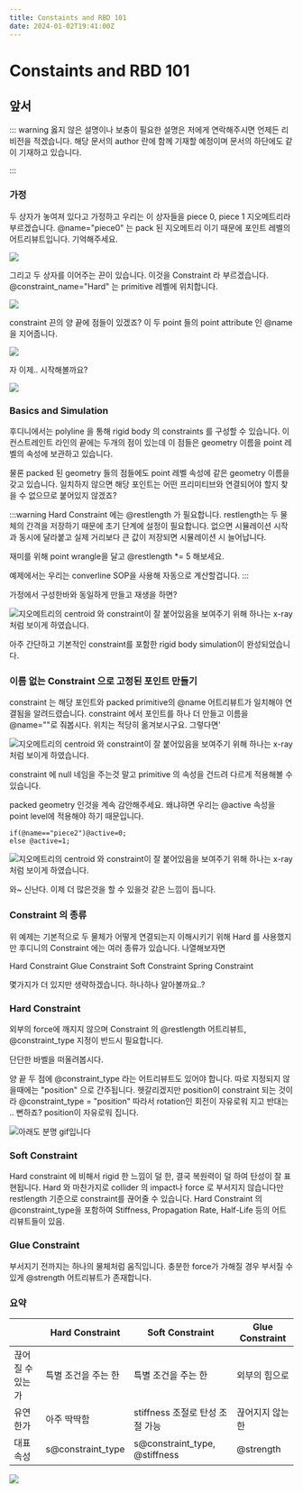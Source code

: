 ```yaml
---
title: Constaints and RBD 101
date: 2024-01-02T19:41:00Z
---
```



# Constaints and RBD 101


## 앞서
::: warning
옳지 않은 설명이나 보충이 필요한 설명은 저에게 연락해주시면 언제든 리비전을 적겠습니다.
해당 문서의 author 란에 함께 기재할 예정이며 문서의 하단에도 같이 기재하고 있습니다.

:::

### 가정

두 상자가 놓여져 있다고 가정하고 우리는 이 상자들을 piece 0, piece 1 지오메트리라 부르겠습니다.
@name="piece0" 는 pack 된 지오메트리 이기 때문에 포인트 레벨의 어트리뷰트입니다. 기억해주세요. 

![](../../assets/blog/pics/const3.png)

그리고 두 상자를 이어주는 끈이 있습니다. 이것을 Constraint 라 부르겠습니다.
@constraint_name="Hard" 는 primitive 레벨에 위치합니다.

![](../../assets/blog/pics/const1.png)

constraint 끈의 양 끝에 점들이 있겠죠? 이 두 point 들의 point attribute 인 @name을 지어줍니다.

![](../../assets/blog/pics/const2.png)

자 이제.. 시작해볼까요?

![](../../assets/blog/pics/const4.png)


### Basics and Simulation

후디니에서는 polyline 을 통해 rigid body 의 constraints 를 구성할 수 있습니다. 이 컨스트레인트 라인의 끝에는 두개의 점이 있는데 이 점들은 geometry 이름을 point 레벨의 속성에 보관하고 있습니다. 

물론 packed 된 geometry 들의 점들에도 point 레벨 속성에 같은 geometry 이름을 갖고 있습니다. 
일치하지 않으면 해당 포인트는 어떤 프리미티브와 연결되어야 할지 찾을 수 없으므로 붙어있지 않겠죠? 

:::warning
Hard Constraint 에는 @restlength 가 필요합니다. restlength는 두 물체의 간격을 저장하기 때문에 초기 단계에 설정이 필요합니다. 없으면 시뮬레이션 시작과 동시에 달라붙고 실제 거리보다 큰 값이 저장되면 시뮬레이션 시 늘어납니다. 

재미를 위해 point wrangle을 달고 @restlength *= 5 해보세요.

예제에서는 우리는 converline SOP을 사용해  자동으로 계산할겁니다.
:::

가정에서 구성한바와 동일하게 만들고 재생을 하면?

![지오메트리의 centroid 와 constraint이 잘 붙어있음을 보여주기 위해 하나는 x-ray 처럼 보이게 하였습니다.](../../assets/blog/pics/rbd_0.gif)

아주 간단하고 기본적인 constraint를 포함한 rigid body simulation이 완성되었습니다.


### 이름 없는 Constraint 으로 고정된 포인트 만들기 

constraint 는 해당 포인트와 packed primitive의 @name 어트리뷰트가 일치해야 연결됨을 알려드렸습니다. constraint 에서 포인트를 하나 더 만들고 이름을 @name=""로 줘봅시다. 위치는 적당히 옮겨보시구요. 그렇다면'


![지오메트리의 centroid 와 constraint이 잘 붙어있음을 보여주기 위해 하나는 x-ray 처럼 보이게 하였습니다.](../../assets/blog/pics/rbd_2.gif)


constraint 에 null 네임을 주는것 말고 primitive 의 속성을 건드려 다르게 적용해볼 수 있습니다. 

packed geometry 인것을 계속 감안해주세요. 왜냐햐면 우리는 @active 속성을 point level에 적용해야 하기 때문입니다.

```vex
if(@name=="piece2")@active=0;
else @active=1;
```


![지오메트리의 centroid 와 constraint이 잘 붙어있음을 보여주기 위해 하나는 x-ray 처럼 보이게 하였습니다.](../../assets/blog/pics/rbd_3.gif)

와~ 신난다. 이제 더 많은것을 할 수 있을것 같은 느낌이 듭니다. 




### Constraint 의 종류

위 예제는 기본적으로 두 물체가 어떻게 연결되는지 이해시키기 위해 Hard 를 사용했지만 후디니의 Constraint 에는 여러 종류가 있습니다. 나열해보자면 

Hard Constraint
Glue Constraint
Soft Constraint
Spring Constraint

몇가지가 더 있지만 생략하겠습니다. 하나하나 알아볼까요..?

### Hard Constraint

외부의 force에 깨지지 않으며 Constraint 의 @restlength 어트리뷰트, @constraint_type 지정이 반드시 필요합니다.

단단한 바벨을 떠올려봅시다. 

양 끝 두 점에 @constraint_type 라는 어트리뷰트도 있어야 합니다. 따로 지정되지 않을때에는 "position" 으로 간주됩니다. 
헷갈리겠지만 position이 constraint 되는 것이라 @constraint_type = "position" 따라서 rotation인 회전이 자유로워 지고 반대는 .. 뻔하죠? position이 자유로워 집니다.


![아래도 분명 gif입니다](../../assets/blog/pics/const_types.gif)

### Soft Constraint

Hard constraint 에 비해서 rigid 한 느낌이 덜 한, 결국 복원력이 덜 하여 탄성이 잘 표현됩니다. Hard 와 마찬가지로 collider 의 impact나 force 로 부서지지 않습니다만 restlength 기준으로 constraint를 끊어줄 수 있습니다.
Hard Constraint 의 @constraint_type을 포함하여 Stiffness, Propagation Rate, Half-Life 등의 어트리뷰트들이 있음.

### Glue Constraint

부서지기 전까지는 하나의 물체처럼 움직입니다. 충분한 force가 가해질 경우 부서질 수 있게 @strength 어트리뷰트가 존재합니다.



### 요약

|   | Hard Constraint | Soft Constraint | Glue Constraint |
| -- | -- | -- |-- |
| 끊어질 수 있는가  | 특별 조건을 주는 한  | 특별 조건을 주는 한 | 외부의 힘으로 |
| 유연한가  | 아주 딱딱함  | stiffness 조절로 탄성 조절 가능 | 끊어지지 않는 한 |
| 대표 속성  | s@constraint_type  | s@constraint_type, @stiffness | @strength |


![](../../assets/blog/pics/const_all.gif)
